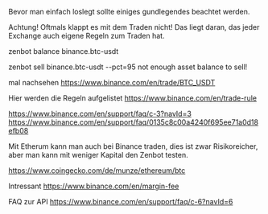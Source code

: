 Bevor man einfach loslegt sollte einiges gundlegendes beachtet werden.

Achtung! 
Oftmals klappt es mit dem Traden nicht! 
Das liegt daran, das jeder Exchange auch eigene Regeln zum Traden hat. 

zenbot balance binance.btc-usdt

zenbot sell binance.btc-usdt --pct=95
not enough asset balance to sell!


mal nachsehen
https://www.binance.com/en/trade/BTC_USDT

Hier werden die Regeln aufgelistet
https://www.binance.com/en/trade-rule

https://www.binance.com/en/support/faq/c-3?navId=3
https://www.binance.com/en/support/faq/0135c8c00a4240f695ee71a0d18efb08

Mit Etherum kann man auch bei Binance traden, dies ist zwar Risikoreicher, aber man kann mit weniger Kapital den Zenbot testen. 


https://www.coingecko.com/de/munze/ethereum/btc


Intressant
https://www.binance.com/en/margin-fee

FAQ zur API
https://www.binance.com/en/support/faq/c-6?navId=6
